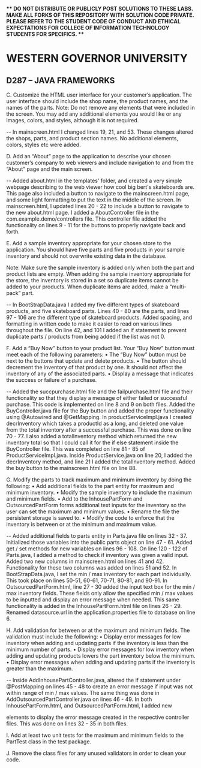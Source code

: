 <strong>** DO NOT DISTRIBUTE OR PUBLICLY POST SOLUTIONS TO THESE LABS. MAKE ALL FORKS OF THIS REPOSITORY WITH SOLUTION CODE PRIVATE. PLEASE REFER TO THE STUDENT CODE OF CONDUCT AND ETHICAL EXPECTATIONS FOR COLLEGE OF INFORMATION TECHNOLOGY STUDENTS FOR SPECIFICS. ** </strong>

# WESTERN GOVERNOR UNIVERSITY 
## D287 – JAVA FRAMEWORKS

C.  Customize the HTML user interface for your customer’s application. The user interface should include the shop name, the product names, and the names of the parts.
Note: Do not remove any elements that were included in the screen. You may add any additional elements you would like or any images, colors, and styles, although it is not required.

 -- In mainscreen.html I changed lines 19, 21, and 53. These changes altered the shops, parts, and product section names. No additional elements, colors, styles etc were added.

D.  Add an “About” page to the application to describe your chosen customer’s company to web viewers and include navigation to and from the “About” page and the main screen.

 -- Added about.html in the templates' folder, and created a very simple webpage describing to the web viewer how cool big bert's skateboards are. This page also included a button to navigate to the mainscreen.html page, and some light formatting to put the text in the middle of the screen. In mainscreen.html, I updated lines 20 - 22 to include a button to navigate to the new about.html page. I added a AboutController file in the com.example.demo/controllers file. This controller file added the functionality on lines 9 - 11 for the buttons to properly navigate back and forth. 

E.  Add a sample inventory appropriate for your chosen store to the application. You should have five parts and five products in your sample inventory and should not overwrite existing data in the database.

Note: Make sure the sample inventory is added only when both the part and product lists are empty. When adding the sample inventory appropriate for the store, the inventory is stored in a set so duplicate items cannot be added to your products. When duplicate items are added, make a “multi-pack” part.

 -- In BootStrapData.java I added my five different types of skateboard products, and five skateboard parts. Lines 40 - 80 are the parts, and lines 97 - 106 are the different type of skateboard products. Added spacing, and formatting in written code to make it easier to read on various lines throughout the file. On line 42, and 101 I added an if statement to prevent duplicate parts / products from being added if the list was not 0.

F.  Add a “Buy Now” button to your product list. Your “Buy Now” button must meet each of the following parameters:
•  The “Buy Now” button must be next to the buttons that update and delete products.
•  The button should decrement the inventory of that product by one. It should not affect the inventory of any of the associated parts.
•  Display a message that indicates the success or failure of a purchase.

 -- Added the succpurchase.html file and the failpurchase.html file and their functionality so that they display a message of either failed or successful purchase. This code is implemented on line 8 and 9 on both files. Added the BuyController.java file for the Buy button and added the proper functionality using @Autowired and @GetMapping. In productServiceImpl.java I created decrInventory which takes a productId as a long, and deleted one value from the total inventory after a successful purchase. This was done on line 70 - 77. I also added a totalInventory method which returned the new inventory total so that I could call it for the if else statement inside the BuyController file. This was completed on line 81 - 85 of ProductServiceImpl.java. Inside ProductService.java on line 20, I added the decrInventory method, and line 21 I added the totalInventory method. Added the buy button to the mainscreen.html file on line 88.

G.  Modify the parts to track maximum and minimum inventory by doing the following:
•  Add additional fields to the part entity for maximum and minimum inventory.
•  Modify the sample inventory to include the maximum and minimum fields.
•  Add to the InhousePartForm and OutsourcedPartForm forms additional text inputs for the inventory so the user can set the maximum and minimum values.
•  Rename the file the persistent storage is saved to.
•  Modify the code to enforce that the inventory is between or at the minimum and maximum value.

 -- Added additional fields to parts entity in Parts.java file on lines 32 - 37. Initialized those variables into the public parts object on line 47 - 61. Added get / set methods for new variables on lines 96 - 108. On line 120 - 122 of Parts.java, I added a method to check if inventory was given a valid input. Added two new columns in mainscreen.html on lines 41 and 42. Functionality for these two columns was added on lines 51 and 52. In BootStrapData.java, I set the min / max inventory for each part individually. This took place on lines 50-51, 60-61, 70-71, 80-81, and 90-91. In OutsourcedPartForm.html, line 27 - 30 added the input text box for the min / max inventory fields. These fields only allow the specified min / max values to be inputted and display an error message when needed. This same functionality is added in the InhousePartForm.html file on lines 26 - 29. Renamed datasource.url in the application.properties file to database on line 6.

H.  Add validation for between or at the maximum and minimum fields. The validation must include the following:
•  Display error messages for low inventory when adding and updating parts if the inventory is less than the minimum number of parts.
•  Display error messages for low inventory when adding and updating products lowers the part inventory below the minimum.
•  Display error messages when adding and updating parts if the inventory is greater than the maximum.

 -- Inside AddInhousePartController.java, altered the if statement under @PostMapping on lines 45 - 48 to create an error message if input was not within range of min / max values. The same thing was done in AddOutsourcedPartController.java on lines 46 - 49. In both InhousePartForm.html, and OutsourcedPartForm.html, I added new <div> elements to display the error message created in the respective controller files. This was done on lines 32 - 35 in both files. 

I.  Add at least two unit tests for the maximum and minimum fields to the PartTest class in the test package.

J.  Remove the class files for any unused validators in order to clean your code.